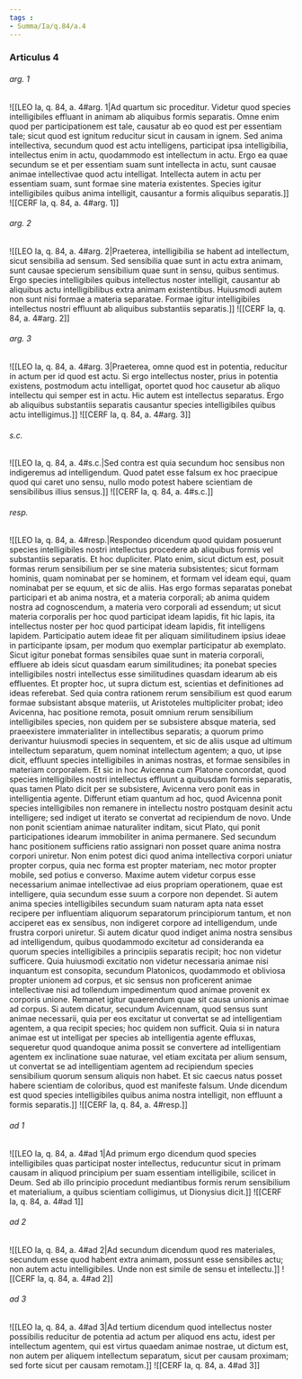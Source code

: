 ```yaml
---
tags : 
- Summa/Ia/q.84/a.4
---
```


### Articulus 4

###### arg. 1
![[LEO Ia, q. 84, a. 4#arg. 1|Ad quartum sic proceditur. Videtur quod species intelligibiles effluant in animam ab aliquibus formis separatis. Omne enim quod per participationem est tale, causatur ab eo quod est per essentiam tale; sicut quod est ignitum reducitur sicut in causam in ignem. Sed anima intellectiva, secundum quod est actu intelligens, participat ipsa intelligibilia, intellectus enim in actu, quodammodo est intellectum in actu. Ergo ea quae secundum se et per essentiam suam sunt intellecta in actu, sunt causae animae intellectivae quod actu intelligat. Intellecta autem in actu per essentiam suam, sunt formae sine materia existentes. Species igitur intelligibiles quibus anima intelligit, causantur a formis aliquibus separatis.]]
![[CERF Ia, q. 84, a. 4#arg. 1]]

###### arg. 2
![[LEO Ia, q. 84, a. 4#arg. 2|Praeterea, intelligibilia se habent ad intellectum, sicut sensibilia ad sensum. Sed sensibilia quae sunt in actu extra animam, sunt causae specierum sensibilium quae sunt in sensu, quibus sentimus. Ergo species intelligibiles quibus intellectus noster intelligit, causantur ab aliquibus actu intelligibilibus extra animam existentibus. Huiusmodi autem non sunt nisi formae a materia separatae. Formae igitur intelligibiles intellectus nostri effluunt ab aliquibus substantiis separatis.]]
![[CERF Ia, q. 84, a. 4#arg. 2]]

###### arg. 3
![[LEO Ia, q. 84, a. 4#arg. 3|Praeterea, omne quod est in potentia, reducitur in actum per id quod est actu. Si ergo intellectus noster, prius in potentia existens, postmodum actu intelligat, oportet quod hoc causetur ab aliquo intellectu qui semper est in actu. Hic autem est intellectus separatus. Ergo ab aliquibus substantiis separatis causantur species intelligibiles quibus actu intelligimus.]]
![[CERF Ia, q. 84, a. 4#arg. 3]]

###### s.c.
![[LEO Ia, q. 84, a. 4#s.c.|Sed contra est quia secundum hoc sensibus non indigeremus ad intelligendum. Quod patet esse falsum ex hoc praecipue quod qui caret uno sensu, nullo modo potest habere scientiam de sensibilibus illius sensus.]]
![[CERF Ia, q. 84, a. 4#s.c.]]

###### resp.
![[LEO Ia, q. 84, a. 4#resp.|Respondeo dicendum quod quidam posuerunt species intelligibiles nostri intellectus procedere ab aliquibus formis vel substantiis separatis. Et hoc dupliciter. Plato enim, sicut dictum est, posuit formas rerum sensibilium per se sine materia subsistentes; sicut formam hominis, quam nominabat per se hominem, et formam vel ideam equi, quam nominabat per se equum, et sic de aliis. Has ergo formas separatas ponebat participari et ab anima nostra, et a materia corporali; ab anima quidem nostra ad cognoscendum, a materia vero corporali ad essendum; ut sicut materia corporalis per hoc quod participat ideam lapidis, fit hic lapis, ita intellectus noster per hoc quod participat ideam lapidis, fit intelligens lapidem. Participatio autem ideae fit per aliquam similitudinem ipsius ideae in participante ipsam, per modum quo exemplar participatur ab exemplato. Sicut igitur ponebat formas sensibiles quae sunt in materia corporali, effluere ab ideis sicut quasdam earum similitudines; ita ponebat species intelligibiles nostri intellectus esse similitudines quasdam idearum ab eis effluentes. Et propter hoc, ut supra dictum est, scientias et definitiones ad ideas referebat. Sed quia contra rationem rerum sensibilium est quod earum formae subsistant absque materiis, ut Aristoteles multipliciter probat; ideo Avicenna, hac positione remota, posuit omnium rerum sensibilium intelligibiles species, non quidem per se subsistere absque materia, sed praeexistere immaterialiter in intellectibus separatis; a quorum primo derivantur huiusmodi species in sequentem, et sic de aliis usque ad ultimum intellectum separatum, quem nominat intellectum agentem; a quo, ut ipse dicit, effluunt species intelligibiles in animas nostras, et formae sensibiles in materiam corporalem. Et sic in hoc Avicenna cum Platone concordat, quod species intelligibiles nostri intellectus effluunt a quibusdam formis separatis, quas tamen Plato dicit per se subsistere, Avicenna vero ponit eas in intelligentia agente. Differunt etiam quantum ad hoc, quod Avicenna ponit species intelligibiles non remanere in intellectu nostro postquam desinit actu intelligere; sed indiget ut iterato se convertat ad recipiendum de novo. Unde non ponit scientiam animae naturaliter inditam, sicut Plato, qui ponit participationes idearum immobiliter in anima permanere. Sed secundum hanc positionem sufficiens ratio assignari non posset quare anima nostra corpori uniretur. Non enim potest dici quod anima intellectiva corpori uniatur propter corpus, quia nec forma est propter materiam, nec motor propter mobile, sed potius e converso. Maxime autem videtur corpus esse necessarium animae intellectivae ad eius propriam operationem, quae est intelligere, quia secundum esse suum a corpore non dependet. Si autem anima species intelligibiles secundum suam naturam apta nata esset recipere per influentiam aliquorum separatorum principiorum tantum, et non acciperet eas ex sensibus, non indigeret corpore ad intelligendum, unde frustra corpori uniretur. Si autem dicatur quod indiget anima nostra sensibus ad intelligendum, quibus quodammodo excitetur ad consideranda ea quorum species intelligibiles a principiis separatis recipit; hoc non videtur sufficere. Quia huiusmodi excitatio non videtur necessaria animae nisi inquantum est consopita, secundum Platonicos, quodammodo et obliviosa propter unionem ad corpus, et sic sensus non proficerent animae intellectivae nisi ad tollendum impedimentum quod animae provenit ex corporis unione. Remanet igitur quaerendum quae sit causa unionis animae ad corpus. Si autem dicatur, secundum Avicennam, quod sensus sunt animae necessarii, quia per eos excitatur ut convertat se ad intelligentiam agentem, a qua recipit species; hoc quidem non sufficit. Quia si in natura animae est ut intelligat per species ab intelligentia agente effluxas, sequeretur quod quandoque anima possit se convertere ad intelligentiam agentem ex inclinatione suae naturae, vel etiam excitata per alium sensum, ut convertat se ad intelligentiam agentem ad recipiendum species sensibilium quorum sensum aliquis non habet. Et sic caecus natus posset habere scientiam de coloribus, quod est manifeste falsum. Unde dicendum est quod species intelligibiles quibus anima nostra intelligit, non effluunt a formis separatis.]]
![[CERF Ia, q. 84, a. 4#resp.]]

###### ad 1
![[LEO Ia, q. 84, a. 4#ad 1|Ad primum ergo dicendum quod species intelligibiles quas participat noster intellectus, reducuntur sicut in primam causam in aliquod principium per suam essentiam intelligibile, scilicet in Deum. Sed ab illo principio procedunt mediantibus formis rerum sensibilium et materialium, a quibus scientiam colligimus, ut Dionysius dicit.]]
![[CERF Ia, q. 84, a. 4#ad 1]]

###### ad 2
![[LEO Ia, q. 84, a. 4#ad 2|Ad secundum dicendum quod res materiales, secundum esse quod habent extra animam, possunt esse sensibiles actu; non autem actu intelligibiles. Unde non est simile de sensu et intellectu.]]
![[CERF Ia, q. 84, a. 4#ad 2]]

###### ad 3
![[LEO Ia, q. 84, a. 4#ad 3|Ad tertium dicendum quod intellectus noster possibilis reducitur de potentia ad actum per aliquod ens actu, idest per intellectum agentem, qui est virtus quaedam animae nostrae, ut dictum est, non autem per aliquem intellectum separatum, sicut per causam proximam; sed forte sicut per causam remotam.]]
![[CERF Ia, q. 84, a. 4#ad 3]]

